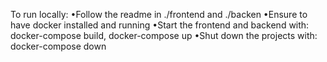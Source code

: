 To run locally:
•Follow the readme in ./frontend and ./backen
•Ensure to have docker installed and running
•Start the frontend and backend with: docker-compose build, docker-compose up
•Shut down the projects with:  docker-compose down
